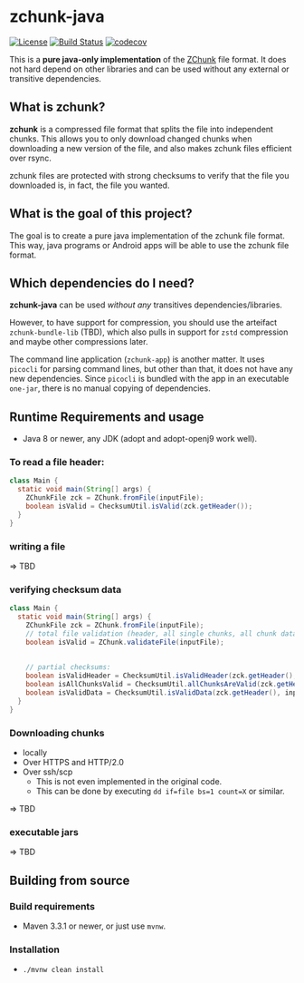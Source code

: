 # zchunk-java

[![License](https://img.shields.io/badge/License-Apache%202.0-blue.svg)](https://opensource.org/licenses/Apache-2.0
)   [![Build Status](https://travis-ci.org/zchunk/zchunk-java.svg?branch=master)](https://travis-ci.org/zchunk/zchunk-java
)   [![codecov](https://codecov.io/gh/zchunk/zchunk-java/branch/master/graph/badge.svg)](https://codecov.io/gh/zchunk/zchunk-java
)


This is a **pure java-only implementation** of the [ZChunk](https://github.com/zchunk/zchunk) file format.
It does not hard depend on other libraries and can be used without any external or transitive dependencies.

## What is zchunk?

**zchunk** is a compressed file format that splits the file into independent chunks.
This allows you to only download changed chunks when downloading a new version
of the file, and also makes zchunk files efficient over rsync.

zchunk files are protected with strong checksums to verify that the file you
downloaded is, in fact, the file you wanted.

## What is the goal of this project?

The goal is to create a pure java implementation of the zchunk file format.
This way, java programs or Android apps will be able to use the zchunk file format. 


## Which dependencies do I need?

**zchunk-java** can be used *without any* transitives dependencies/libraries.

However, to have support for compression, you should use the arteifact `zchunk-bundle-lib` (TBD), which also
pulls in support for `zstd` compression and maybe other compressions later.

The command line application (`zchunk-app`) is another matter. It uses `picocli` for parsing command lines,
but other than that, it does not have any new dependencies. Since `picocli` is bundled with the app in an
executable `one-jar`, there is no manual copying of dependencies.


## Runtime Requirements and usage

  * Java 8 or newer, any JDK (adopt and adopt-openj9 work well).
  

### To read a file header:

```java
class Main {
  static void main(String[] args) {
    ZChunkFile zck = ZChunk.fromFile(inputFile);
    boolean isValid = ChecksumUtil.isValid(zck.getHeader());   
  }
}
```

### writing a file

=> TBD

### verifying checksum data

```java
class Main {
  static void main(String[] args) {
    ZChunkFile zck = ZChunk.fromFile(inputFile);
    // total file validation (header, all single chunks, all chunk data).
    boolean isValid = ZChunk.validateFile(inputFile);
    
    
    // partial checksums:
    boolean isValidHeader = ChecksumUtil.isValidHeader(zck.getHeader(), inputFile);
    boolean isAllChunksValid = ChecksumUtil.allChunksAreValid(zck.getHeader(), inputFile);
    boolean isValidData = ChecksumUtil.isValidData(zck.getHeader(), inputFile);
  }
}
```

### Downloading chunks

  * locally
  * Over HTTPS and HTTP/2.0
  * Over ssh/scp
    * This is not even implemented in the original code.
    * This can be done by executing `dd if=file bs=1 count=X` or similar.
  
=> TBD

### executable jars

=> TBD
  
## Building from source
 
### Build requirements
  
  * Maven 3.3.1 or newer, or just use `mvnw`.

### Installation

  * `./mvnw clean install`
  



